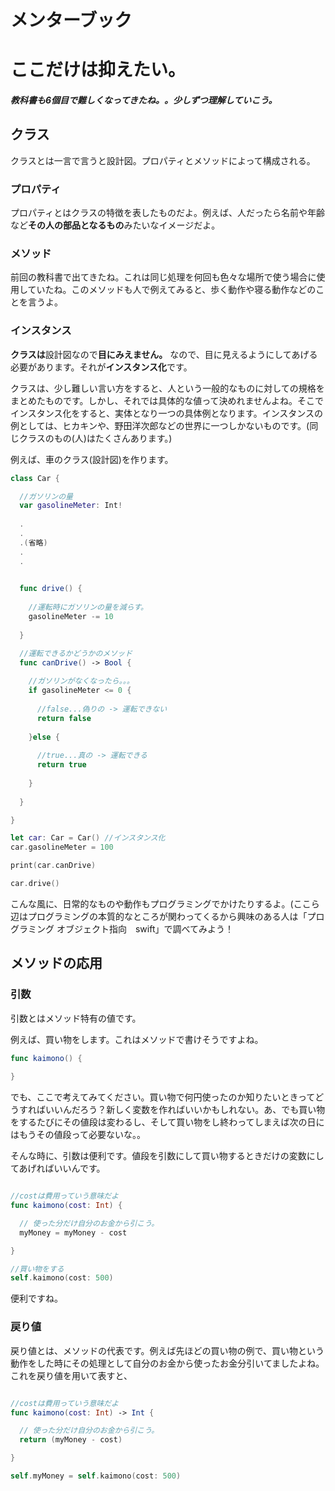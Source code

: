 # メンターブック
# ここだけは抑えたい。

##### 教科書も6個目で難しくなってきたね。。少しずつ理解していこう。

## クラス
クラスとは一言で言うと設計図。プロパティとメソッドによって構成される。

### プロパティ
プロパティとはクラスの特徴を表したものだよ。例えば、人だったら名前や年齢など**その人の部品となるもの**みたいなイメージだよ。

### メソッド
前回の教科書で出てきたね。これは同じ処理を何回も色々な場所で使う場合に使用していたね。このメソッドも人で例えてみると、歩く動作や寝る動作などのことを言うよ。

### インスタンス
**クラスは**設計図なので**目にみえません。** なので、目に見えるようにしてあげる必要があります。それが**インスタンス化**です。

クラスは、少し難しい言い方をすると、人という一般的なものに対しての規格をまとめたものです。しかし、それでは具体的な値って決めれませんよね。そこでインスタンス化をすると、実体となり一つの具体例となります。インスタンスの例としては、ヒカキンや、野田洋次郎などの世界に一つしかないものです。(同じクラスのもの(人)はたくさんあります。)


例えば、車のクラス(設計図)を作ります。
```swift
class Car {

  //ガソリンの量
  var gasolineMeter: Int!
  
  .
  .
  .(省略)
  .
  .

  
  func drive() {
    
    //運転時にガソリンの量を減らす。
    gasolineMeter -= 10
  
  }

  //運転できるかどうかのメソッド
  func canDrive() -> Bool {
    
    //ガソリンがなくなったら。。。
    if gasolineMeter <= 0 {
    
      //false...偽りの -> 運転できない
      return false
    
    }else {
    
      //true...真の -> 運転できる
      return true
    
    }
    
  }

}

let car: Car = Car() //インスタンス化
car.gasolineMeter = 100

print(car.canDrive)

car.drive()

```

こんな風に、日常的なものや動作もプログラミングでかけたりするよ。(ここら辺はプログラミングの本質的なところが関わってくるから興味のある人は「プログラミング オブジェクト指向　swift」で調べてみよう！
    
## メソッドの応用
### 引数
引数とはメソッド特有の値です。

例えば、買い物をします。これはメソッドで書けそうですよね。
```swift
func kaimono() {
  
}
```

でも、ここで考えてみてください。買い物で何円使ったのか知りたいときってどうすればいいんだろう？新しく変数を作ればいいかもしれない。あ、でも買い物をするたびにその値段は変わるし、そして買い物をし終わってしまえば次の日にはもうその値段って必要ないな。。

そんな時に、引数は便利です。値段を引数にして買い物するときだけの変数にしてあげればいいんです。
```swift

//costは費用っていう意味だよ
func kaimono(cost: Int) {

  // 使った分だけ自分のお金から引こう。
  myMoney = myMoney - cost

}

//買い物をする
self.kaimono(cost: 500)

```

便利ですね。

### 戻り値

戻り値とは、メソッドの代表です。例えば先ほどの買い物の例で、買い物という動作をした時にその処理として自分のお金から使ったお金分引いてましたよね。
これを戻り値を用いて表すと、
```swift

//costは費用っていう意味だよ
func kaimono(cost: Int) -> Int {

  // 使った分だけ自分のお金から引こう。
  return (myMoney - cost)

}

self.myMoney = self.kaimono(cost: 500)

```




    
    
